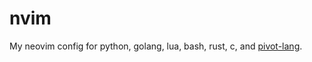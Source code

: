 # nvim

My neovim config for python, golang, lua, bash, rust, c, and [pivot-lang](https://lang.pivotstudio.cn/).